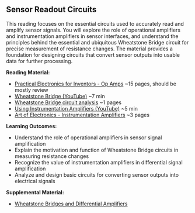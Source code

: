 <link rel="stylesheet" type="text/css" href="../../assets/css/styles.css">

## Sensor Readout Circuits

This reading focuses on the essential circuits used to accurately read and amplify sensor signals. You will explore the role of operational amplifiers and instrumentation amplifiers in sensor interfaces, and understand the principles behind the essential and ubiquitous Wheatstone Bridge circuit for precise measurement of resistance changes. The material provides a foundation for designing circuits that convert sensor outputs into usable data for further processing.

**Reading Material:**
- [Practical Electronics for Inventors - Op Amps](assets/PracticalElectronics_OpAmps.pdf) ~15 pages, should be mostly review
- [Wheatstone Bridge (YouTube)](https://www.youtube.com/watch?v=ZqAM_wQ35ow) ~7 min
- [Wheatstone Bridge circuit analysis](http://electronoobs.com/eng_circuitos_tut30.php) ~1 pages
- [Using Instrumentation Amplifiers (YouTube)](https://www.youtube.com/watch?v=ktKTxEsQzlg) ~5 min
- [Art of Electronics - Instrumentation Amplifiers](assets/ArtOfElectronics_InstAmps.pdf) ~3 pages

**Learning Outcomes:**
- Understand the role of operational amplifiers in sensor signal amplification
- Explain the motivation and function of Wheatstone Bridge circuits in measuring resistance changes
- Recognize the value of instrumentation amplifiers in differential signal amplification
- Analyze and design basic circuits for converting sensor outputs into electrical signals

**Supplemental Material:**
- [Wheatstone Bridges and Differential Amplifiers](https://resources.altium.com/p/wheatstone-bridges)

